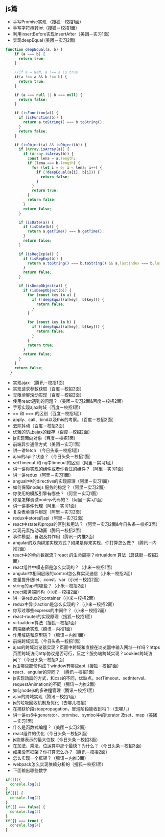 ## js篇
* 手写Promise实现 （搜狐－校招1面）
* 手写字符串转int（搜狐－校招1面）
* 利用insertBefore实现insertAfter（美团－实习1面）
* 实现deepEqual (美团－实习2面)
```javascript
function deepEqual(a, b) {
    if (a === b) {
      return true;
    }
    
    //if a = NaN, a !== a is true
    if(a !== a && b !== b) {
      return true;
    }

    if (a === null || b === null) {
      return false;
    }

    if (isFunction(a)) {
      if (isFunction(b)) {
        return a.toString() === b.toString();
      }
      return false;
    }

    if (isObject(a) && isObject(b)) {
      if (Array.isArray(a)) {
        if (Array.isArray(b)) {
          const lena = a.length;
          if (lena === b.length) {
            for (let i = 0; i < lena; i++) {
              if (!deepEqual(a[i], b[i])) {
                return false;
              }
            }
            return true;
          }
          return false;
        }
        return false;
      }

      if (isDate(a)) {
        if (isDate(b)) {
          return a.getTime() === b.getTime();
        }
        return false;
      }

      if (isRegExp(a)) {
        if (isRegExp(b)) {
          return a.toString() === b.toString() && a.lastIndex === b.lastIndex;
        }
        return false;
      }

      if (isDeepObject(a)) {
        if (isDeepObject(b)) {
          for (const key in a) {
            if (!deepEqual(a[key], b[key])) {
              return false;
            }
          }

          for (const key in b) {
            if (!deepEqual(a[key], b[key])) {
              return false;
            }
          }
          return true;
        }
        return false;
      }
    }
    return false;
  }
```
* 实现ajax （腾讯－校招1面）
* 实现请求参数获取（百度－校招2面）
* 无限滑屏滚动实现（百度－校招2面）
* 使用react遇到的问题？（美团－实习2面&百度－校招2面）
* 手写实现ajax跨域（百度－校招1面）
*  == 和 === 的区别（百度－校招1面）
*  apply、call、bind以及this的考察。（百度－校招2面）
*  去除抖动（百度－校招2面）
*  优雅的防止ajax的缓存（百度－校招2面）
*  js实现面向对象（百度－校招1面）
*  前端异步通信方式（美团－实习1面）
*  讲一讲fetch （今日头条－校招1面）
*  ajax的api？状态？（今日头条－校招1面）
*  setTimeout 和 ng中timeout的区别（阿里－实习1面）
*  讲一讲你实现的组件或者你看过的组件？（阿里－实习1面）
*  讲一讲redux（阿里－实习1面）
*  angualr中的directive的实现原理（阿里－实习1面）
*  如何保障nodejs 服务的稳定？（阿里－实习2面）
*  你使用的模版引擎有哪些？（阿里－实习1面）
*  你是怎样调试nodejs代码的？（阿里－实习1面）
*  讲一讲事件代理（阿里－实习1面）
*  复杂表单事件绑定（阿里－实习2面）
*  redux中store的api（阿里－实习2面）
*  react中state和props的区别和用法？（阿里－实习2面&今日头条－校招3面）
*  实现元素拖动动画（腾讯－校招2面）
*  事件模型，冒泡及其作用（腾讯－内推2面）
*  angular的双向绑定实现方式？如果是你来实现，你打算怎么做？（腾讯－内推2面）
*  react中的单向数据流？react 的生命周期？virtualdom 算法（蘑菇街－校招2面）
*  react组件中模态窗是怎么实现的？（小米－校招1面）
*  angular中相同层级的control怎么样实现通信（小米－校招2面）
*  变量提升级let、const、var（小米－校招2面）
*  string的api有哪些？（小米－校招2面）
*  react服务端同构（小米－校招2面）
*  讲一讲redux的container（小米－校招2面）
*  redux中异步action是怎么实现的？（小米－校招2面）
*  你写过哪些express的中间件？（小米－校招2面）
* react-router的实现原理（搜狐－校招1面）
* virtualdom算法（搜狐－校招1面）
* 前端继承实现（腾讯－内推1面）
* 作用域链和原型链？（腾讯－内推1面）
* 前端跨域实现（今日头条－校招1面）
* ajax的跨域浏览器实现？页面中跨域和直接在浏览器中输入网址一样吗？https页面跨域访问http协议是否可行，反之？服务端跨域实现？cookies跨域访问？（今日头条－校招3面）
* js由哪些部份构成？window有哪些api（搜狐－校招1面）
* react、angular的异同？ （腾讯－校招1面）
* js实现动画的方式，和css的不同，优缺点。setTimeout、setInterval、requestAnimation的不同（腾讯－内推2面）
* 如何nodejs的多进程管理（腾讯－校招1面）
* ajax的跨域实现（腾讯－校招1面）
* js的垃圾回收机制及优化（去哪儿校招）
* 在捕获阶段stoppropagation，冒泡阶段能收到吗？（去哪儿）
* 讲一讲es6中generator、promise、symbol中的iterator 及set、map（美团－实习1面）
* 什么是函数式编程？（美团－实习2面）
* react组件的优化（今日头条－校招3面）
* js能够表示的最大位数（今日头条－校招3面）
* 在加法、乘法、位运算中那个最快？为什么？（今日头条－校招3面）
* 如果没有框架？你打算怎么办？（腾讯－校招2面）
* 怎么实现一个框架？（腾讯－内推3面）
* webpack怎么实现依赖分析的（搜狐－校招1面）
* 下面输出哪些数字
```javascript
if([]){ 
  console.log(1)
}
if({}) {
  console.log(2)
}
if([] === false) {
  console.log(3)
}
if({} === true) {
  console.log(4)
}
```